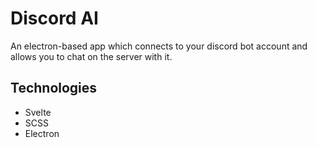 # Discord AI
An electron-based app which connects to your discord bot account and allows you to chat on the server with it.

## Technologies
- Svelte
- SCSS
- Electron
